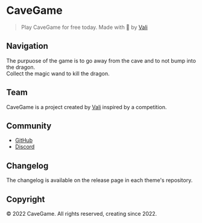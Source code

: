 # CaveGame

> Play CaveGame for free today.
> Made with 💖 by [Vali](https://github.com/DevVali)

## Navigation

The purpuose of the game is to go away from the cave and to not bump into the dragon.<br>Collect the magic wand to kill the dragon.

## Team

CaveGame is a project created by [Vali](https://github.com/DevVali/) inspired by a competition.

## Community

- [GitHub](https://github.com/DevVali/cavegame)
- [Discord](https://discord.gg/dsTTyA7MuQ)

## Changelog

The changelog is available on the release page in each theme's repository.

## Copyright

© 2022 CaveGame. All rights reserved, creating since 2022.
